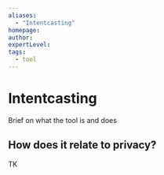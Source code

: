 ```yaml
---
aliases:
  - "Intentcasting"
homepage: 
author: 
expertLevel: 
tags:
  - tool
---
```

# Intentcasting

Brief on what the tool is and does 

## How does it relate to privacy?

TK 

